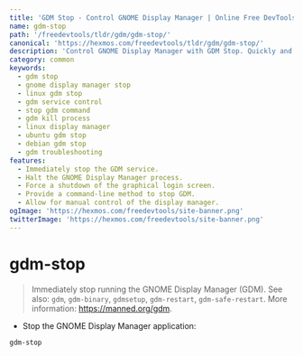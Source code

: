 ```yaml
---
title: 'GDM Stop - Control GNOME Display Manager | Online Free DevTools by Hexmos'
name: gdm-stop
path: '/freedevtools/tldr/gdm/gdm-stop/'
canonical: 'https://hexmos.com/freedevtools/tldr/gdm/gdm-stop/'
description: 'Control GNOME Display Manager with GDM Stop. Quickly and safely stop the GDM service on Linux systems for troubleshooting or maintenance. Free online tool, no registration required.'
category: common
keywords:
  - gdm stop
  - gnome display manager stop
  - linux gdm stop
  - gdm service control
  - stop gdm command
  - gdm kill process
  - linux display manager
  - ubuntu gdm stop
  - debian gdm stop
  - gdm troubleshooting
features:
  - Immediately stop the GDM service.
  - Halt the GNOME Display Manager process.
  - Force a shutdown of the graphical login screen.
  - Provide a command-line method to stop GDM.
  - Allow for manual control of the display manager.
ogImage: 'https://hexmos.com/freedevtools/site-banner.png'
twitterImage: 'https://hexmos.com/freedevtools/site-banner.png'
---
```


# gdm-stop

> Immediately stop running the GNOME Display Manager (GDM).
> See also: `gdm`, `gdm-binary`, `gdmsetup`, `gdm-restart`, `gdm-safe-restart`.
> More information: <https://manned.org/gdm>.

- Stop the GNOME Display Manager application:

`gdm-stop`
